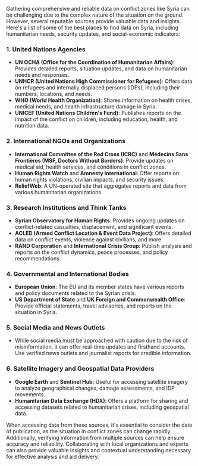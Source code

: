 Gathering comprehensive and reliable data on conflict zones like Syria can be challenging due to the complex nature of the situation on the ground. However, several reputable sources provide valuable data and insights. Here's a list of some of the best places to find data on Syria, including humanitarian needs, security updates, and social-economic indicators:

### 1. **United Nations Agencies**
- **UN OCHA (Office for the Coordination of Humanitarian Affairs)**: Provides detailed reports, situation updates, and data on humanitarian needs and responses.
- **UNHCR (United Nations High Commissioner for Refugees)**: Offers data on refugees and internally displaced persons (IDPs), including their numbers, locations, and needs.
- **WHO (World Health Organization)**: Shares information on health crises, medical needs, and health infrastructure damage in Syria.
- **UNICEF (United Nations Children's Fund)**: Publishes reports on the impact of the conflict on children, including education, health, and nutrition data.

### 2. **International NGOs and Organizations**
- **International Committee of the Red Cross (ICRC)** and **Médecins Sans Frontières (MSF, Doctors Without Borders)**: Provide updates on medical aid, health services, and conditions in conflict zones.
- **Human Rights Watch** and **Amnesty International**: Offer reports on human rights violations, civilian impacts, and security issues.
- **ReliefWeb**: A UN-operated site that aggregates reports and data from various humanitarian organizations.

### 3. **Research Institutions and Think Tanks**
- **Syrian Observatory for Human Rights**: Provides ongoing updates on conflict-related casualties, displacement, and significant events.
- **ACLED (Armed Conflict Location & Event Data Project)**: Offers detailed data on conflict events, violence against civilians, and more.
- **RAND Corporation** and **International Crisis Group**: Publish analysis and reports on the conflict dynamics, peace processes, and policy recommendations.

### 4. **Governmental and International Bodies**
- **European Union**: The EU and its member states have various reports and policy documents related to the Syrian crisis.
- **US Department of State** and **UK Foreign and Commonwealth Office**: Provide official statements, travel advisories, and reports on the situation in Syria.

### 5. **Social Media and News Outlets**
- While social media must be approached with caution due to the risk of misinformation, it can offer real-time updates and firsthand accounts. Use verified news outlets and journalist reports for credible information.

### 6. **Satellite Imagery and Geospatial Data Providers**
- **Google Earth** and **Sentinel Hub**: Useful for accessing satellite imagery to analyze geographical changes, damage assessments, and IDP movements.
- **Humanitarian Data Exchange (HDX)**: Offers a platform for sharing and accessing datasets related to humanitarian crises, including geospatial data.

When accessing data from these sources, it's essential to consider the date of publication, as the situation in conflict zones can change rapidly. Additionally, verifying information from multiple sources can help ensure accuracy and reliability. Collaborating with local organizations and experts can also provide valuable insights and contextual understanding necessary for effective analysis and aid delivery. 